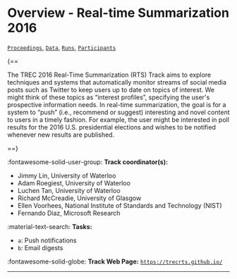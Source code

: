 # Overview - Real-time Summarization 2016

[`Proceedings`](./proceedings.md), [`Data`](./data.md), [`Runs`](./runs.md), [`Participants`](./participants.md)

{==

The TREC 2016 Real-Time Summarization (RTS) Track aims to explore techniques and systems that automatically monitor streams of social media posts such as Twitter to keep users up to date on topics of interest. We might think of these topics as “interest profiles”, specifying the user's prospective information needs. In real-time summarization, the goal is for a system to “push” (i.e., recommend or suggest) interesting and novel content to users in a timely fashion. For example, the user might be interested in poll results for the 2016 U.S. presidential elections and wishes to be notified whenever new results are published.

==}

:fontawesome-solid-user-group: **Track coordinator(s):**

- Jimmy Lin, University of Waterloo 
- Adam Roegiest, University of Waterloo 
- Luchen Tan, University of Waterloo 
- Richard McCreadie, University of Glasgow 
- Ellen Voorhees, National Institute of Standards and Technology (NIST) 
- Fernando Diaz, Microsoft Research 

:material-text-search: **Tasks:**

- `a`: Push notifications 
- `b`: Email digests 

:fontawesome-solid-globe: **Track Web Page:** [`https://trecrts.github.io/`](https://trecrts.github.io/) 

---

